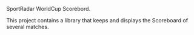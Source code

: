 SportRadar WorldCup Scorebord.

This project contains a library that keeps and displays the Scoreboard of several matches.
